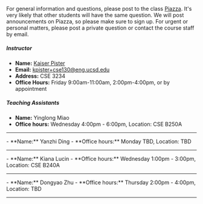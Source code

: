 For general information and questions, please post to the class
[Piazza](https://piazza.com/ucsd/summer2019/cse130).  It's very likely that
other students will have the same question. We will post announcements on
Piazza, so please make sure to sign up.  For urgent or personal matters, please
post a private question or contact the course staff by email.

##### Instructor

- **Name:** [Kaiser Pister](https://cseweb.ucsd.edu/~kpister/)
- **Email:** <kpister+cse130@eng.ucsd.edu>
- **Address:** CSE 3234
- **Office Hours:** Friday 9:00am-11:00am, 2:00pm-4:00pm, or by appointment

##### Teaching Assistants

- **Name:** Yinglong Miao
- **Office hours:** Wednesday 4:00pm - 6:00pm, Location: CSE B250A
<hr/>
- **Name:** Yanzhi Ding
- **Office hours:** Monday TBD, Location: TBD
<hr/>
- **Name:** Kiana Lucin
- **Office hours:** Wednesday 1:00pm - 3:00pm, Location: CSE B240A
<hr/>
- **Name:** Dongyao Zhu
- **Office hours:** Thursday 2:00pm - 4:00pm, Location: TBD
<hr/>
